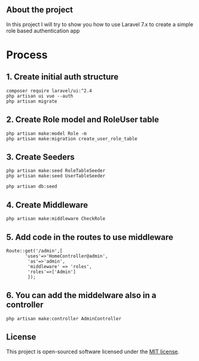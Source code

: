 ## About the project

In this project I will try to show you how to use Laravel 7.x to create a simple role based authentication app

# Process

## 1. Create initial auth structure

```
composer require laravel/ui:^2.4
php artisan ui vue --auth
php artisan migrate
```

## 2. Create Role model and RoleUser table

```
php artisan make:model Role -m
php artisan make:migration create_user_role_table
```

## 3. Create Seeders

```
php artisan make:seed RoleTableSeeder
php artisan make:seed UserTableSeeder

php artisan db:seed
```

## 4. Create Middleware

```
php artisan make:middleware CheckRole
```

## 5. Add code in the routes to use middleware

```
Route::get('/admin',[
       'uses'=>'HomeController@admin',
        'as'=>'admin',
        'middleware' => 'roles',
        'roles'=>['Admin']
        ]);

```

## 6. You can add the middelware also in a controller

```
php artisan make:controller AdminController
```

## License

This project is open-sourced software licensed under the [MIT license](https://opensource.org/licenses/MIT).
